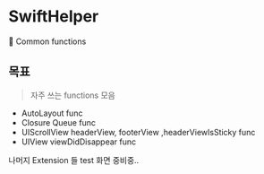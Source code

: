 # SwiftHelper
🤖 Common functions 

## 목표
> 자주 쓰는 functions 모음
 - AutoLayout func
 - Closure Queue func
 - UIScrollView headerView, footerView ,headerViewIsSticky func
 - UIView viewDidDisappear func
 
 나머지 Extension 들 test 화면 중비중..
